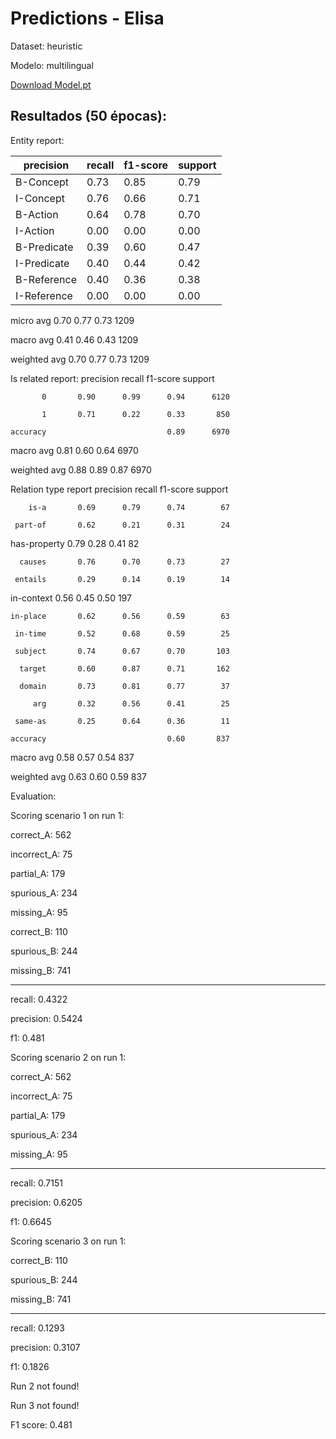 # Predictions - Elisa

Dataset: heuristic

Modelo: multilingual

[Download Model.pt](https://drive.google.com/file/d/1k84X84c2_yzK-wKcATnLf76bTJkTqMrn/view?usp=sharing)


## Resultados (50 épocas):

Entity report:

| precision | recall | f1-score  | support |
|------|------|------|------|
|B-Concept|0.73|0.85|0.79|634|
|I-Concept|0.76|0.66|0.71|323|
|B-Action|0.64|0.78|0.70|175|
|I-Action|0.00|0.00|0.00|4|
|B-Predicate|0.39|0.60|0.47|53|
|I-Predicate|0.40|0.44|0.42|9|
|B-Reference|0.40|0.36|0.38|11|
|I-Reference|0.00|0.00|0.00|0|



   micro avg       0.70      0.77      0.73      1209
   
   macro avg       0.41      0.46      0.43      1209
   
weighted avg       0.70      0.77      0.73      1209


Is related report:
              precision    recall  f1-score   support

           0       0.90      0.99      0.94      6120
           
           1       0.71      0.22      0.33       850

    accuracy                           0.89      6970
    
   macro avg       0.81      0.60      0.64      6970
   
weighted avg       0.88      0.89      0.87      6970


Relation type report
              precision    recall  f1-score   support

        is-a       0.69      0.79      0.74        67
        
     part-of       0.62      0.21      0.31        24
     
has-property       0.79      0.28      0.41        82

      causes       0.76      0.70      0.73        27
      
     entails       0.29      0.14      0.19        14
     
  in-context       0.56      0.45      0.50       197
  
    in-place       0.62      0.56      0.59        63
    
     in-time       0.52      0.68      0.59        25
     
     subject       0.74      0.67      0.70       103
     
      target       0.60      0.87      0.71       162
      
      domain       0.73      0.81      0.77        37
      
         arg       0.32      0.56      0.41        25
         
     same-as       0.25      0.64      0.36        11

    accuracy                           0.60       837
    
   macro avg       0.58      0.57      0.54       837
   
weighted avg       0.63      0.60      0.59       837


Evaluation:

Scoring scenario 1 on run 1:

correct_A: 562

incorrect_A: 75

partial_A: 179

spurious_A: 234

missing_A: 95

correct_B: 110

spurious_B: 244

missing_B: 741

--------------------

recall: 0.4322

precision: 0.5424

f1: 0.481

Scoring scenario 2 on run 1:

correct_A: 562

incorrect_A: 75

partial_A: 179

spurious_A: 234

missing_A: 95

--------------------

recall: 0.7151

precision: 0.6205

f1: 0.6645

Scoring scenario 3 on run 1:

correct_B: 110

spurious_B: 244

missing_B: 741

--------------------

recall: 0.1293

precision: 0.3107

f1: 0.1826

Run 2 not found!

Run 3 not found!


F1 score: 0.481
